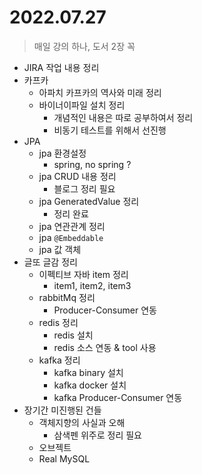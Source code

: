 # 2022.07.27
> 매일 강의 하나, 도서 2장 꼭

- JIRA 작업 내용 정리
- 카프카
	- 아파치 카프카의 역사와 미래 정리
	- 바이너이파일 설치 정리
		- 개념적인 내용은 따로 공부하여서 정리
		- 비동기 테스트를 위해서 선진행
- JPA
	- jpa 환경설정
		- spring, no spring ?
	- jpa CRUD 내용 정리
		- 블로그 정리 필요
	- jpa GeneratedValue 정리
		- 정리 완료
	- jpa 연관관계 정리
	- jpa `@Embeddable`
	- jpa 값 객체
- 글또 글감 정리
	- 이펙티브 자바 item 정리
		- item1, item2, item3
	- rabbitMq 정리
		- Producer-Consumer 연동
	- redis 정리
		- redis 설치
		- redis 소스 연동 & tool 사용
	- kafka 정리
		- kafka binary 설치
		- kafka docker 설치
		- kafka Producer-Consumer 연동
- 장기간 미진행된 건들
	- 객체지향의 사실과 오해
		-	삼색펜 위주로 정리 필요
	- 오브젝트
	- Real MySQL
